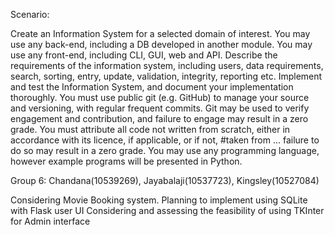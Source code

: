 Scenario:

Create an Information System for a selected domain of interest. 
You may use any back-end, including a DB developed in another module. 
You may use any front-end, including CLI, GUI, web and API.
Describe the requirements of the information system, including users, data requirements, search, sorting, entry, update, validation, integrity, reporting etc.
Implement and test the Information System, and document your implementation thoroughly.
You must use public git (e.g. GitHub) to manage your source and versioning, with regular frequent commits. Git may be used to verify engagement and contribution, and failure to engage may result in a zero grade.
You must attribute all code not written from scratch, either in accordance with its licence, if applicable, or if not, #taken from ...  failure to do so may result in a zero grade.
You may use any programming language, however example programs will be presented in Python.

Group 6: Chandana(10539269), Jayabalaji(10537723), Kingsley(10527084)


Considering Movie Booking system.
Planning to implement using SQLite with Flask user UI
Considering and assessing the feasibility of using TKInter for Admin interface
